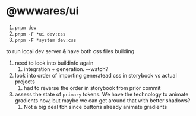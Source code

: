 # @wwwares/ui

1. `pnpm dev`
2. `pnpm -F *ui dev:css`
2. `pnpm -F *system dev:css`

to run local dev server & have both css files building

1. need to look into buildinfo again
   1. integration + generation. --watch?
2. look into order of importing generatead css in storybook vs actual projects
   1. had to reverse the order in storybook from prior commit
3. assess the state of `primary` tokens. We have the technology to animate gradients now, but maybe we can get around that with better shadows?
   1. Not a big deal tbh since buttons already animate gradients
